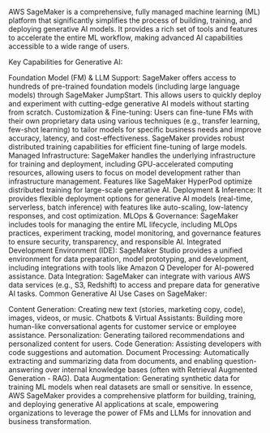 AWS SageMaker is a comprehensive, fully managed machine learning (ML) platform that significantly simplifies the process of building, training, and deploying generative AI models. It provides a rich set of tools and features to accelerate the entire ML workflow, making advanced AI capabilities accessible to a wide range of users.

Key Capabilities for Generative AI:

Foundation Model (FM) & LLM Support: SageMaker offers access to hundreds of pre-trained foundation models (including large language models) through SageMaker JumpStart. This allows users to quickly deploy and experiment with cutting-edge generative AI models without starting from scratch.
Customization & Fine-tuning: Users can fine-tune FMs with their own proprietary data using various techniques (e.g., transfer learning, few-shot learning) to tailor models for specific business needs and improve accuracy, latency, and cost-effectiveness. SageMaker provides robust distributed training capabilities for efficient fine-tuning of large models.
Managed Infrastructure: SageMaker handles the underlying infrastructure for training and deployment, including GPU-accelerated computing resources, allowing users to focus on model development rather than infrastructure management. Features like SageMaker HyperPod optimize distributed training for large-scale generative AI.
Deployment & Inference: It provides flexible deployment options for generative AI models (real-time, serverless, batch inference) with features like auto-scaling, low-latency responses, and cost optimization.
MLOps & Governance: SageMaker includes tools for managing the entire ML lifecycle, including MLOps practices, experiment tracking, model monitoring, and governance features to ensure security, transparency, and responsible AI.
Integrated Development Environment (IDE): SageMaker Studio provides a unified environment for data preparation, model prototyping, and development, including integrations with tools like Amazon Q Developer for AI-powered assistance.
Data Integration: SageMaker can integrate with various AWS data services (e.g., S3, Redshift) to access and prepare data for generative AI tasks.
Common Generative AI Use Cases on SageMaker:

Content Generation: Creating new text (stories, marketing copy, code), images, videos, or music.
Chatbots & Virtual Assistants: Building more human-like conversational agents for customer service or employee assistance.
Personalization: Generating tailored recommendations and personalized content for users.
Code Generation: Assisting developers with code suggestions and automation.
Document Processing: Automatically extracting and summarizing data from documents, and enabling question-answering over internal knowledge bases (often with Retrieval Augmented Generation - RAG).
Data Augmentation: Generating synthetic data for training ML models when real datasets are small or sensitive.
In essence, AWS SageMaker provides a comprehensive platform for building, training, and deploying generative AI applications at scale, empowering organizations to leverage the power of FMs and LLMs for innovation and business transformation.

